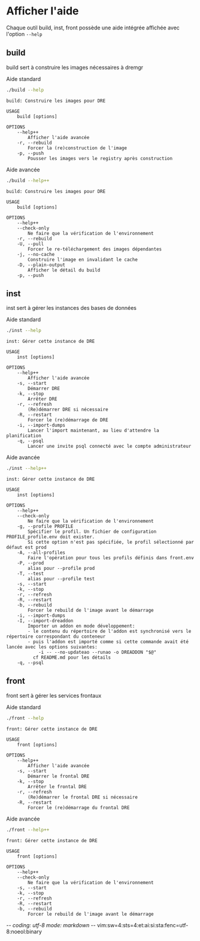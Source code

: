 # Afficher l'aide

Chaque outil build, inst, front possède une aide intégrée affichée avec
l'option `--help`

## build

build sert à construire les images nécessaires à dremgr

Aide standard
~~~sh
./build --help
~~~
~~~
build: Construire les images pour DRE

USAGE
    build [options]

OPTIONS
    --help++
        Afficher l'aide avancée
    -r, --rebuild
        Forcer la (re)construction de l'image
    -p, --push
        Pousser les images vers le registry après construction
~~~

Aide avancée
~~~sh
./build --help++
~~~
~~~
build: Construire les images pour DRE

USAGE
    build [options]

OPTIONS
    --help++
    --check-only
        Ne faire que la vérification de l'environnement
    -r, --rebuild
    -U, --pull
        Forcer le re-téléchargement des images dépendantes
    -j, --no-cache
        Construire l'image en invalidant le cache
    -D, --plain-output
        Afficher le détail du build
    -p, --push
~~~

## inst

inst sert à gérer les instances des bases de données

Aide standard
~~~sh
./inst --help
~~~
~~~
inst: Gérer cette instance de DRE

USAGE
    inst [options]

OPTIONS
    --help++
        Afficher l'aide avancée
    -s, --start
        Démarrer DRE
    -k, --stop
        Arrêter DRE
    -r, --refresh
        (Re)démarrer DRE si nécessaire
    -R, --restart
        Forcer le (re)démarrage de DRE
    -i, --import-dumps
        Lancer l'import maintenant, au lieu d'attendre la planification
    -q, --psql
        Lancer une invite psql connecté avec le compte administrateur
~~~

Aide avancée
~~~sh
./inst --help++
~~~
~~~
inst: Gérer cette instance de DRE

USAGE
    inst [options]

OPTIONS
    --help++
    --check-only
        Ne faire que la vérification de l'environnement
    -g, --profile PROFILE
        Spécifier le profil. Un fichier de configuration PROFILE_profile.env doit exister.
        Si cette option n'est pas spécifiée, le profil sélectionné par défaut est prod
    -A, --all-profiles
        Faire l'opération pour tous les profils définis dans front.env
    -P, --prod
        alias pour --profile prod
    -T, --test
        alias pour --profile test
    -s, --start
    -k, --stop
    -r, --refresh
    -R, --restart
    -b, --rebuild
        Forcer le rebuild de l'image avant le démarrage
    -i, --import-dumps
    -I, --import-dreaddon
        Importer un addon en mode développement:
        - le contenu du répertoire de l'addon est synchronisé vers le répertoire correspondant du conteneur
        - puis l'addon est importé comme si cette commande avait été lancée avec les options suivantes:
            -i -- --no-updateao --runao -o DREADDON "$@"
          cf README.md pour les détails
    -q, --psql
~~~

## front

front sert à gérer les services frontaux

Aide standard
~~~sh
./front --help
~~~
~~~
front: Gérer cette instance de DRE

USAGE
    front [options]

OPTIONS
    --help++
        Afficher l'aide avancée
    -s, --start
        Démarrer le frontal DRE
    -k, --stop
        Arrêter le frontal DRE
    -r, --refresh
        (Re)démarrer le frontal DRE si nécessaire
    -R, --restart
        Forcer le (re)démarrage du frontal DRE
~~~

Aide avancée
~~~sh
./front --help++
~~~
~~~
front: Gérer cette instance de DRE

USAGE
    front [options]

OPTIONS
    --help++
    --check-only
        Ne faire que la vérification de l'environnement
    -s, --start
    -k, --stop
    -r, --refresh
    -R, --restart
    -b, --rebuild
        Forcer le rebuild de l'image avant le démarrage
~~~

-*- coding: utf-8 mode: markdown -*- vim:sw=4:sts=4:et:ai:si:sta:fenc=utf-8:noeol:binary